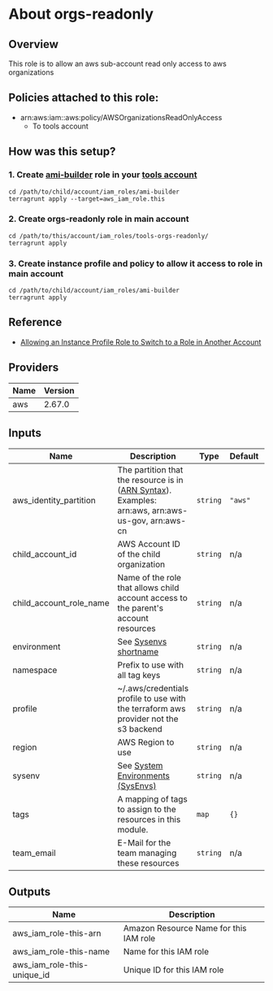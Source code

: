# About orgs-readonly

## Overview

This role is to allow an aws sub-account read only access to aws organizations

## Policies attached to this role:

- arn:aws:iam::aws:policy/AWSOrganizationsReadOnlyAccess
  - To tools account

## How was this setup?

### 1. Create [ami-builder](../ami-builder) role in your [tools account](https://github.com/nxtlytics/ivy-documentation/blob/master/howto/Architecture/Specifications_and_Definitions/System_Environments_SysEnvs.md#component-definitions)

```
cd /path/to/child/account/iam_roles/ami-builder
terragrunt apply --target=aws_iam_role.this
```

### 2. Create orgs-readonly role in main account

```
cd /path/to/this/account/iam_roles/tools-orgs-readonly/
terragrunt apply
```

### 3. Create instance profile and policy to allow it access to role in main account

```
cd /path/to/child/account/iam_roles/ami-builder
terragrunt apply
```

## Reference

- [Allowing an Instance Profile Role to Switch to a Role in Another Account](https://docs.aws.amazon.com/IAM/latest/UserGuide/id_roles_use_switch-role-ec2.html#switch-role-ec2-another-account)

<!-- BEGINNING OF PRE-COMMIT-TERRAFORM DOCS HOOK -->
## Providers

| Name | Version |
|------|---------|
| aws | 2.67.0 |

## Inputs

| Name | Description | Type | Default | Required |
|------|-------------|------|---------|:-----:|
| aws\_identity\_partition | The partition that the resource is in ([ARN Syntax](https://docs.aws.amazon.com/general/latest/gr/aws-arns-and-namespaces.html#arns-syntax)). Examples: arn:aws, arn:aws-us-gov, arn:aws-cn | `string` | `"aws"` | no |
| child\_account\_id | AWS Account ID of the child organization | `string` | n/a | yes |
| child\_account\_role\_name | Name of the role that allows child account access to the parent's account resources | `string` | n/a | yes |
| environment | See [Sysenvs shortname](https://github.com/nxtlytics/ivy-documentation/blob/master/howto/Architecture/Specifications_and_Definitions/System_Environments_SysEnvs.md#short-name-aka-dcvpc-name) | `string` | n/a | yes |
| namespace | Prefix to use with all tag keys | `string` | n/a | yes |
| profile | ~/.aws/credentials profile to use with the terraform aws provider not the s3 backend | `string` | n/a | yes |
| region | AWS Region to use | `string` | n/a | yes |
| sysenv | See [System Environments (SysEnvs)](https://github.com/nxtlytics/ivy-documentation/blob/master/howto/Architecture/Specifications_and_Definitions/System_Environments_SysEnvs.md) | `string` | n/a | yes |
| tags | A mapping of tags to assign to the resources in this module. | `map` | `{}` | no |
| team\_email | E-Mail for the team managing these resources | `string` | n/a | yes |

## Outputs

| Name | Description |
|------|-------------|
| aws\_iam\_role-this-arn | Amazon Resource Name for this IAM role |
| aws\_iam\_role-this-name | Name for this IAM role |
| aws\_iam\_role-this-unique\_id | Unique ID for this IAM role |

<!-- END OF PRE-COMMIT-TERRAFORM DOCS HOOK -->

